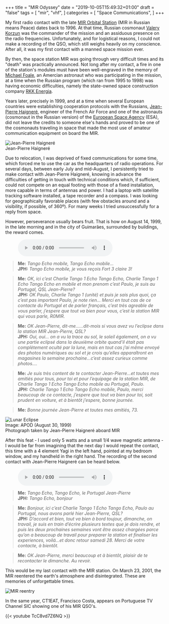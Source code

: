 +++
title = "MIR Odyssey"
date = "2019-10-05T15:49:32+01:00"
draft = "false"
tags = [
    "mir",
    "vhf",
]
categories = [
    "Space Communications",
]
+++

My first radio contact with the late [MIR Orbital Station](http://www.russianspaceweb.com/mir.html) (MIR in Russian means Peace) dates back to 1996. At that time, Russian cosmonaut [Valery Korzun](http://www.jsc.nasa.gov/Bios/htmlbios/korzun.html) was the commander of the mission and an assiduous presence on the radio frequencies. Unfortunately, and for logistical reasons, I could not make a recording of the QSO, which still weighs heavily on my conscience. After all, it was my first contact with a manned space mission ever.

By then, the space station MIR was going through very difficult times and its "death" was practically announced. Not long after my contact, a fire in one of the station's modules must have been well-engraved in the memory of [Michael Foale](http://www.jsc.nasa.gov/Bios/htmlbios/foale.html), an Amercian astronaut who was participating in the mission, at a time when the Russian program (which ran from 1995 to 1998) was having economic difficulties, namely the state-owned space construction company [RKK Energia](http://www.energia.ru/).

Years later, precisely in 1999, and at a time when several European countries were establishing cooperation protocols with the Russians, [Jean-Pierre Haigneré](http://www.esa.int/esaHS/ESAKMQ0VMOC_astronauts_0.html), engineer of the French Air Force and one of the astronauts (cosmonaut in the Russian version) of the [European Space Agency](http://www.esa.int/esaCP/index.html) (ESA), did not leave the credits to someone else's hands and proved to be one of the cosmonauts traveling in space that made the most use of amateur communication equipment on board the MIR.

![Jean-Pierre Haigneré](/images/jph.jpg)<br>
Jean-Pierre Haigneré

Due to relocation, I was deprived of fixed communications for some time, which forced me to use the car as the headquarters of radio operations. For several days, between early July and mid-August, I persistently tried to make contact with Jean-Pierre Haigneré, knowing in advance the difficulties of getting in touch with technical conditions which, if sufficient, could not compete on an equal footing with those of a fixed installation, more capable in terms of antennas and power. I had a laptop with satellite tracking software installed, a tape recorder and a compass. I was looking for geographically favorable places (with few obstacles around and a visibility, if possible, of 360º). For many weeks I tried unsuccessfully for a reply from space.

However, perseverance usually bears fruit. That is how on August 14, 1999, in the late morning and in the city of Guimarães, surrounded by buildings, the reward comes. 

<figure {{ with .Get "class" }}class="{{ . }}"{{ end }}>
<audio controls preload="{{ .Get "preload" | default "metadata" }}">
{{ with .Get "src" }}<source src="/audio/mir14899.mp3" type="audio/mpeg">{{ end }}
{{ with .Get "caption" }}<figcaption>{{ . }}</figcaption>{{ end }}
</audio>
</figure>

>**Me:** *Tango Echo mobile, Tango Echo mobile…*<br>
>**JPH:** *Tango Echo mobile, je vous reçois Fort 3 claire 3!*<br>

>**Me:** *OK, ici c’est Charlie Tango 1  Echo Tango Echo, Charlie Tango 1 Echo Tango Echo en mobile et mon* *prenom c’est Paulo, je suis au Portugal, QSL Jean-Pierre?*<br>
>**JPH:** *OK Paulo, Charlie Tango 1 (unité) et puis je sais plus quoi, ça c’est pas important Paulo, je note* *rien… Merci en tout cas de ce contacte du Portugal et de parler français, c’est très agreable de vous* *parler, j’espere que tout va bien pour vous, c’est la station MIR qui vous parle, R0MIR.*

>**Me:** *OK Jean-Pierre, dit-me……dit-mois si vous avez vu l’eclipse dans la station MIR Jean-Pierre, QSL?*<br>
>**JPH:** *Oui, oui… on a vu la trace au sol, le soleil également, on a vu une partie eclipsé dans la* *deuxième orbite quand’il était pas complètement oculté par la lune, mais en tout cas j’ai même envoyé des* *photos numériques au sol et je crois qu’elles apparaîtront en magasines la semaine prochaine…c’est* *assez curieux comme photos….*

>**Me:** *Je suis très content de te contacter Jean-Pierre…et toutes mes amitiés pour tous, pour toi et* *pour l’equipage de la station MIR, de Charlie Tango 1 Echo Tango Echo mobile au Portugal, Paulo.*<br>
>**JPH:** *Charlie Tango 1 Echo Tango Echo mobile, Paulo, merci beaucoup de ce contacte, j’espere que tout* *va bien pour toi, soit prudent en voiture, et à bientôt j’espere, bonne journée.*<br>

>**Me:** *Bonne journée Jean-Pierre et toutes mes amitiés, 73.*

![Lunar Eclipse](/images/eclipse_lua.jpg)<br>
Image: APOD (August 30, 1999)<br>
Photograph taken by Jean-Pierre Haigneré aboard MIR

After this feat - I used only 5 watts and a small 1/4 wave magnetic antenna - I would be far from imagining that the next day I would repeat the contact, this time with a 4 element Yagi in the left hand, pointed at my bedroom window, and my handheld in the right hand. The recording of the second contact with Jean-Pierre Haigneré can be heard below.

<figure {{ with .Get "class" }}class="{{ . }}"{{ end }}>
<audio controls preload="{{ .Get "preload" | default "metadata" }}">
{{ with .Get "src" }}<source src="/audio/mir15899.mp3" type="audio/mpeg">{{ end }}
{{ with .Get "caption" }}<figcaption>{{ . }}</figcaption>{{ end }}
</audio>
</figure>

>**Me:** *Tango Echo, Tango Echo, le Portugal Jean-Pierre*<br>
>**JPH:** *Tango Echo, bonjour*<br>

>**Me:** *Bonjour, ici c’est Charlie Tango 1 Echo Tango Echo, Paulo au Portugal, nous avons parlé hier* *Jean-Pierre, QSL?*<br>
>**JPH:** *D’accord et bien, tout va bien à bord toujour, dimanche, on travail, je suis en train d’écrire* *plusieurs textes que je dois rendre, et puis les deux prochaines semaines vont être assez chargées parce* *qu’on a beaucoup de travail pour preparer la station et finaliser les experiences, voilá…et donc retour* *samedi 28. Merci de votre contacte, à bientôt.*<br>

>**Me:** *OK Jean-Pierre, merci beaucoup et à bientôt, plaisir de te recontacter le dimanche. Au revoir.*

This would be my last contact with the MIR station. On March 23, 2001, the MIR reentered the earth's atmosphere and disintegrated. These are memories of unforgettable times.

![MIR reentry](/images/mir_reentry.jpg)

In the same year, CT1EAT, Francisco Costa, appears on Portuguese TV Channel SIC showing one of his MIR QSO's.

{{< youtube TcC8vd7Z6NQ >}}

